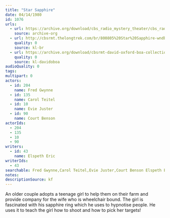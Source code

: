 ```yaml
---
title: "Star Sapphire"
date: 04/14/1980
id: 1076
urls: 
  - url: https://archive.org/download/cbs_radio_mystery_theater/cbs_radio_mystery_theater-1051-1100.zip/cbs_radio_mystery_theater-1051-1100%2Fcbsrmt_1076_star_saphire.mp3
    source: archive-org
  - url: http://cbsrmt.thelongtrek.com/br/800805%20Star%20Sapphire-wndb.mp3
    quality: 0
    source: kl-br
  - url: https://archive.org/download/cbsrmt-david-oxford-boa-collection/CBSRMT-800414-1076-Star-Sapphire-(128-48)_WBBM-JE-{BoA}.mp3
    quality: 0
    source: kl-davidoboa
audioQuality: 0
tags: 
multipart: 0
actors:  
  - id: 204
    name: Fred Gwynne  
  - id: 135
    name: Carol Teitel  
  - id: 10
    name: Evie Juster  
  - id: 90
    name: Court Benson
actorIds:  
  - 204  
  - 135  
  - 10  
  - 90
writers:  
  - id: 43
    name: Elspeth Eric
writerIds:  
  - 43
searchable: Fred Gwynne,Carol Teitel,Evie Juster,Court Benson Elspeth Eric
notes: 
descriptionSource: kf
---
```

An older couple adopts a teenage girl to help them on their farm and provide company for the wife who is wheelchair bound. The girl is fascinated with his sapphire ring which he uses to hypnotise people. He uses it to teach the girl how to shoot and how to pick her targets!